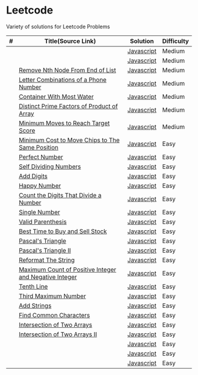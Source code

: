 # Leetcode

Variety of solutions for Leetcode Problems

| #   | Title(Source Link)                                                                                                                                          | Solution                                    | Difficulty |
| --- | ----------------------------------------------------------------------------------------------------------------------------------------------------------- | ------------------------------------------- | ---------- |
|     | []()   | [Javascript](.)                             | Medium     |
|     | []()   | [Javascript](.)                             | Medium     |
|     | [Remove Nth Node From End of List](https://leetcode.com/problems/remove-nth-node-from-end-of-list/description/)                                             | [Javascript](./medium/removeNthNode.js)     | Medium     |
|     | [Letter Combinations of a Phone Number](https://leetcode.com/problems/letter-combinations-of-a-phone-number/description/)                                   | [Javascript](./medium/letterComb.js)        | Medium     |
|     | [Container With Most Water](https://leetcode.com/problems/container-with-most-water/description/)                                                           | [Javascript](./medium/maxWater.js)          | Medium     |
|     | [Distinct Prime Factors of Product of Array](https://leetcode.com/problems/distinct-prime-factors-of-product-of-array/description/)                         | [Javascript](./medium/distinctPrime.js)     | Medium     |
|     | [Minimum Moves to Reach Target Score](https://leetcode.com/problems/minimum-moves-to-reach-target-score/description/)                                       | [Javascript](./medium/minimal-moves.js)     | Medium     |
|     | [Minimum Cost to Move Chips to The Same Position](https://leetcode.com/problems/minimum-cost-to-move-chips-to-the-same-position/description/)               | [Javascript](./easy/minCostToMoveChips.js)  | Easy       |
|     | [Perfect Number](https://leetcode.com/problems/perfect-number/description/)                                                                                 | [Javascript](./easy/perfectNumber.js)       | Easy       |
|     | [Self Dividing Numbers](https://leetcode.com/problems/self-dividing-numbers/description/)                                                                   | [Javascript](./easy/selfDividingNumbers.js) | Easy       |
|     | [Add Digits](https://leetcode.com/problems/add-digits/description/)                                                                                         | [Javascript](./)                            | Easy       |
|     | [Happy Number](https://leetcode.com/problems/happy-number/description/)                                                                                     | [Javascript](./)                            | Easy       |
|     | [Count the Digits That Divide a Number](https://leetcode.com/problems/count-the-digits-that-divide-a-number/description/)                                   | [Javascript](./easy/countDigits.js)         | Easy       |
|     | [Single Number](https://leetcode.com/problems/single-number/description/)                                                                                   | [Javascript](./easy/singleNumber.js)        | Easy       |
|     | [Valid Parenthesis](https://leetcode.com/problems/valid-parentheses/description/)                                                                           | [Javascript](./easy/validParenthesis.js)    | Easy       |
|     | [Best Time to Buy and Sell Stock](https://leetcode.com/problems/best-time-to-buy-and-sell-stock/description/)                                               | [Javascript](./easy/maxProfit.js)           | Easy       |
|     | [Pascal's Triangle](https://leetcode.com/problems/pascals-triangle/description/)                                                                            | [Javascript](./easy/pascalTriangle.js)      | Easy       |
|     | [Pascal's Triangle II](https://leetcode.com/problems/pascals-triangle-ii/description/)                                                                      | [Javascript](./easy/pascalTriangle2.js)     | Easy       |
|     | [Reformat The String](https://leetcode.com/problems/reformat-the-string/description/)                                                                       | [Javascript](./easy/reformat.js)            | Easy       |
|     | [Maximum Count of Positive Integer and Negative Integer](https://leetcode.com/problems/maximum-count-of-positive-integer-and-negative-integer/description/) | [Javascript](./easy/p1.js)                  | Easy       |
|     | [Tenth Line](https://leetcode.com/problems/tenth-line/description/)                                                                                         | [Javascript](./easy/bashPrint10.js)         | Easy       |
|     | [Third Maximum Number](https://leetcode.com/problems/third-maximum-number/description/)                                                                     | [Javascript](./easy/p2.js)                  | Easy       |
|     | [Add Strings](https://leetcode.com/problems/add-strings/description/)                                                                                       | [Javascript](./easy/addStrings.js)          | Easy       |
|     | [Find Common Characters](https://leetcode.com/problems/find-common-characters/)     | [Javascript](./easy/commonChars.js)                             | Easy       |
|     | [Intersection of Two Arrays](https://leetcode.com/problems/intersection-of-two-arrays/description/)   | [Javascript](./easy/intersection.js)                             | Easy     |
|     | [Intersection of Two Arrays II](https://leetcode.com/problems/intersection-of-two-arrays-ii/description/)   | [Javascript](./easy/intersection2.js)                             | Easy     |
|     | []()   | [Javascript](.)                             | Easy     |
|     | []()   | [Javascript](.)                             | Easy     |
|     | []()   | [Javascript](.)                             | Easy     |